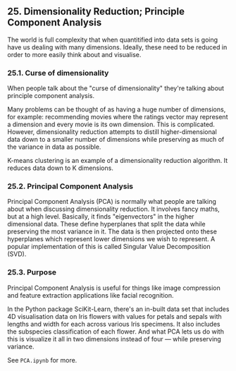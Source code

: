 ## 25. Dimensionality Reduction; Principle Component Analysis

The world is full complexity that when quantitified into data sets is going have us dealing with many dimensions. Ideally, these need to be reduced in order to more easily think about and visualise.

### 25.1. Curse of dimensionality

When people talk about the "curse of dimensionality" they're talking about principle component analysis.

Many problems can be thought of as having a huge number of dimensions, for example: recommending movies where the ratings vector may represent a dimension and every movie is its own dimension. This is complicated. However, dimensionality reduction attempts to distill higher-dimensional data down to a smaller number of dimensions while preserving as much of the variance in data as possible.

K-means clustering is an example of a dimensionality reduction algorithm. It reduces data down to K dimensions.

### 25.2. Principal Component Analysis

Principal Component Analysis (PCA) is normally what people are talking about when discussing dimensionality reduction. It involves fancy maths, but at a high level. Basically, it finds "eigenvectors" in the higher dimensional data. These define hyperplanes that split the data while preserving the most variance in it. The data is then projected onto these hyperplanes which represent lower dimensions we wish to represent. A popular implementation of this is called Singular Value Decomposition (SVD).

### 25.3. Purpose

Principal Component Analysis is useful for things like image compression and feature extraction applications like facial recognition.

In the Python package SciKit-Learn, there's an in-built data set that includes 4D visualisation data on Iris flowers with values for petals and sepals with lengths and width for each across various Iris specimens. It also includes the subspecies classification of each flower. And what PCA lets us do with this is visualize it all in two dimensions instead of four — while preserving variance.

See `PCA.ipynb` for more.

